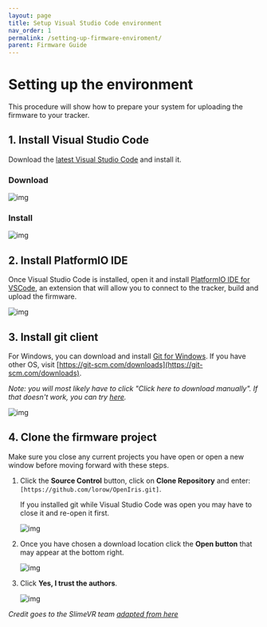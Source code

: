 ```yaml
---
layout: page
title: Setup Visual Studio Code environment
nav_order: 1
permalink: /setting-up-firmware-enviroment/
parent: Firmware Guide
---
```


# Setting up the environment

This procedure will show how to prepare your system for uploading the firmware to your tracker.

## 1. Install Visual Studio Code

Download the [latest Visual Studio Code](https://code.visualstudio.com/download) and install it.

### Download

![img](https://i.imgur.com/jXPXIFz.gif)

### Install

![img](https://i.imgur.com/hAm3Zu0.gif)

## 2. Install PlatformIO IDE

Once Visual Studio Code is installed, open it and install [PlatformIO IDE for VSCode](https://marketplace.visualstudio.com/items?itemName=platformio.platformio-ide), an extension that will allow you to connect to the tracker, build and upload the firmware.

![img](https://i.imgur.com/ebV0IgT.gif)


## 3. Install git client

For Windows, you can download and install [Git for Windows](https://git-scm.com/download/win). If you have other OS, visit [https://git-scm.com/downloads](https://git-scm.com/downloads).

_Note: you will most likely have to click "Click here to download manually". If that doesn't work, you can try [here](https://gitforwindows.org/)._

![img](https://i.imgur.com/wam3ea1.gif)

## 4. Clone the firmware project

Make sure you close any current projects you have open or open a new window before moving forward with these steps.

1. Click the **Source Control** button, click on **Clone Repository** and enter: `[https://github.com/lorow/OpenIris.git]`. 
   
   If you installed git while Visual Studio Code was open you may have to close it and re-open it first.
   
   ![img](https://i.imgur.com/dBwJylD.gif)

1. Once you have chosen a download location click the **Open button** that may appear at the bottom right.
   
   ![img](https://i.imgur.com/59zXAJQ.png)

1. Click **Yes, I trust the authors**.

   ![img](https://i.imgur.com/C0uCdOD.png)


_Credit goes to the SlimeVR team [adapted from here](https://docs.slimevr.dev/firmware/setup-and-install.html)_
